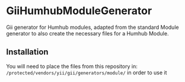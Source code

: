 # GiiHumhubModuleGenerator
Gii generator for Humhub modules, adapted from the standard Module generator to also create the necessary files for a Humhub Module.

## Installation
 You will need to place the files from this repository in:
   `/protected/vendors/yii/gii/generators/module/` in order to use it
